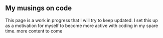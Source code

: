## My musings on code

This page is a work in progress that I will try to keep updated. I set this up as a motivation for myself to become more active with coding in my spare time.
more content to come
